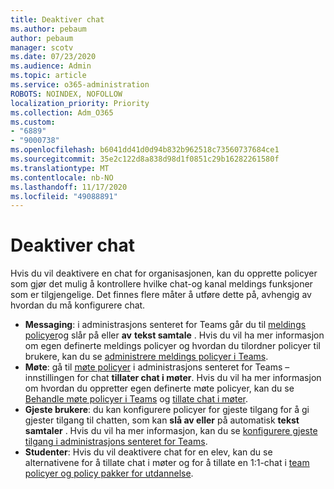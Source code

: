 ```yaml
---
title: Deaktiver chat
ms.author: pebaum
author: pebaum
manager: scotv
ms.date: 07/23/2020
ms.audience: Admin
ms.topic: article
ms.service: o365-administration
ROBOTS: NOINDEX, NOFOLLOW
localization_priority: Priority
ms.collection: Adm_O365
ms.custom:
- "6889"
- "9000738"
ms.openlocfilehash: b6041dd41d0d94b832b962518c73560737684ce1
ms.sourcegitcommit: 35e2c122d8a838d98d1f0851c29b16282261580f
ms.translationtype: MT
ms.contentlocale: nb-NO
ms.lasthandoff: 11/17/2020
ms.locfileid: "49088891"
---
```

# <a name="disable-chat"></a>Deaktiver chat

Hvis du vil deaktivere en chat for organisasjonen, kan du opprette policyer som gjør det mulig å kontrollere hvilke chat-og kanal meldings funksjoner som er tilgjengelige. Det finnes flere måter å utføre dette på, avhengig av hvordan du må konfigurere chat.

- **Messaging**: i administrasjons senteret for Teams går du til [meldings policyer](https://admin.teams.microsoft.com/)og slår på eller **av** **tekst samtale** . Hvis du vil ha mer informasjon om egen definerte meldings policyer og hvordan du tilordner policyer til brukere, kan du se [administrere meldings policyer i Teams](https://docs.microsoft.com/microsoftteams/messaging-policies-in-teams).
- **Møte**: gå til [møte policyer](https://admin.teams.microsoft.com/) i administrasjons senteret for Teams – innstillingen for chat **tillater chat i møter**. Hvis du vil ha mer informasjon om hvordan du oppretter egen definerte møte policyer, kan du se [Behandle møte policyer i Teams](https://docs.microsoft.com/microsoftteams/meeting-policies-in-teams) og [tillate chat i møter](https://docs.microsoft.com/microsoftteams/meeting-policies-in-teams#allow-chat-in-meetings).
- **Gjeste brukere**: du kan konfigurere policyer for gjeste tilgang for å gi gjester tilgang til chatten, som kan **slå av eller** på automatisk **tekst samtaler** . Hvis du vil ha mer informasjon, kan du se [konfigurere gjeste tilgang i administrasjons senteret for Teams](https://docs.microsoft.com/microsoftteams/set-up-guests#configure-guest-access-in-the-teams-admin-center).
- **Studenter**: Hvis du vil deaktivere chat for en elev, kan du se alternativene for å tillate chat i møter og for å tillate en 1:1-chat i [team policyer og policy pakker for utdannelse](https://docs.microsoft.com/microsoftteams/policy-packages-edu).





